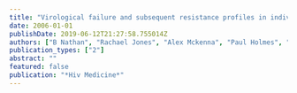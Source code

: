 ```yaml
---
title: "Virological failure and subsequent resistance profiles in individuals exposed to atazanavir: P75"
date: 2006-01-01
publishDate: 2019-06-12T21:27:58.755014Z
authors: ["B Nathan", "Rachael Jones", "Alex Mckenna", "Paul Holmes", "Mark Bower", "Brian Gazzard", "Mark Nelson"]
publication_types: ["2"]
abstract: ""
featured: false
publication: "*Hiv Medicine*"
---
```


